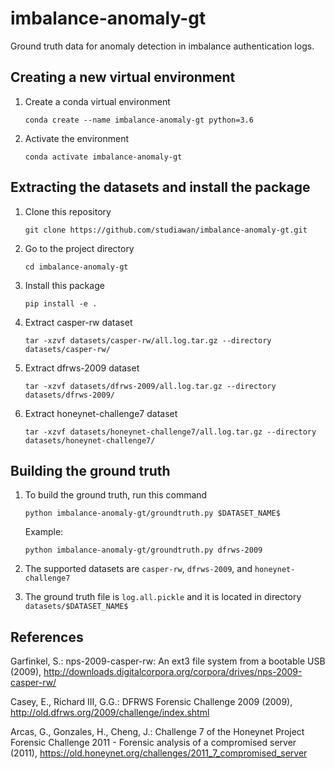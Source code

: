 # imbalance-anomaly-gt
Ground truth data for anomaly detection in imbalance authentication logs.

## Creating a new virtual environment

1. Create a conda virtual environment

   `conda create --name imbalance-anomaly-gt python=3.6`

2. Activate the environment

   `conda activate imbalance-anomaly-gt`

## Extracting the datasets and install the package

1. Clone this repository

   `git clone https://github.com/studiawan/imbalance-anomaly-gt.git`

2. Go to the project directory
    
   `cd imbalance-anomaly-gt`

3. Install this package
   
   `pip install -e .`

4. Extract casper-rw dataset

   `tar -xzvf datasets/casper-rw/all.log.tar.gz --directory datasets/casper-rw/`

5. Extract dfrws-2009 dataset

   `tar -xzvf datasets/dfrws-2009/all.log.tar.gz --directory datasets/dfrws-2009/`

6. Extract honeynet-challenge7 dataset

   `tar -xzvf datasets/honeynet-challenge7/all.log.tar.gz --directory datasets/honeynet-challenge7/`

## Building the ground truth

1. To build the ground truth, run this command
   
   `python imbalance-anomaly-gt/groundtruth.py $DATASET_NAME$`
   
   Example:
   
   `python imbalance-anomaly-gt/groundtruth.py dfrws-2009`

2. The supported datasets are `casper-rw`, `dfrws-2009`, and `honeynet-challenge7`

3. The ground truth file is `log.all.pickle` and it is located in directory `datasets/$DATASET_NAME$`

## References

Garfinkel, S.: nps-2009-casper-rw: An ext3 file system from a bootable USB (2009), http://downloads.digitalcorpora.org/corpora/drives/nps-2009-casper-rw/

Casey, E., Richard III, G.G.: DFRWS Forensic Challenge 2009 (2009), http://old.dfrws.org/2009/challenge/index.shtml

Arcas, G., Gonzales, H., Cheng, J.: Challenge 7 of the Honeynet Project Forensic Challenge 2011 - Forensic analysis of a compromised server (2011), https://old.honeynet.org/challenges/2011_7_compromised_server
